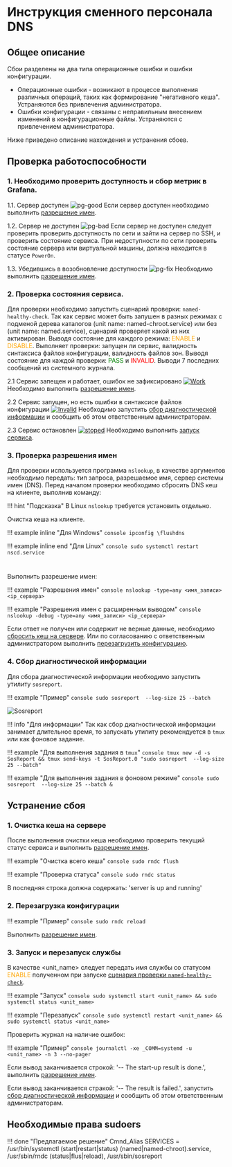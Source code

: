 # Инструкция сменного персонала DNS

## Общее описание

Сбои разделены на два типа операционные ошибки и ошибки конфигурации.

* Операционные ошибки - возникают в процессе выполнения различных операций, таких как формирование "негативного кеша". Устраняются без привлечения администратора.
* Ошибки конфигурации - связаны с неправильным внесением изменений в конфигурационные файлы. Устраняются с привлечением администратора.

Ниже приведено описание нахождения и устранения сбоев.

## Проверка работоспособности

### 1. Необходимо проверить доступность и сбор метрик в Grafana.
   
   1.1. Сервер доступен
   ![pg-good](images/pg-work.png)
   Если сервер доступен необходимо выполнить [разрешение имен](#3-проверка-разрешения-имен).
   
   1.2. Сервер не доступен
   ![pg-bad](images/pg-nowork.png)
   Если сервер не доступен следует проверить проверить доступность по сети и зайти на сервер по SSH, и проверить состояние сервиса. При недоступности по сети проверить состояние сервера или виртуальной машины, должна находится в статусе `PowerOn`.
   
   1.3. Убедившись в возобновление доступности
   ![pg-fix](images/pg-fix.png)
   Необходимо выполнить [разрешение имен](#3-проверка-разрешения-имен).

### 2. Проверка состояния сервиса.

Для проверки необходимо запустить сценарий проверки: `named-healthy-check`. Так как сервис может быть запушен в разных режимах с подменой дерева каталогов (unit name: named-chroot.service) или без (unit name: named.service), сценарий проверяет какой из них активирован. Выводя состояние для каждого режима: <span style="color:orange">ENABLE</span> и <span style="color:orange">DISABLE</span>. Выполняет проверки: запущен ли сервис, валидность синтаксиса файлов конфигурации, валидность файлов зон. Выводя состояние для каждой проверки: <span style="color:green">PASS</span> и <span style="color:red">INVALID</span>. Выводи 7 последних сообщений из системного журнала.
   
   2.1 Сервис запещен и работает, ошибок не зафиксировано
   [![Work](images/named-work.gif)](#3-проверка-разрешения-имен)
   Необходимо выполнить [разрешение имен](#3-проверка-разрешения-имен).

   2.2 Сервис запущен, но есть ошибки в синтаксисе файлов конфигурации
   [![Invalid](images/named-invalid.gif)](#4-сбор-диагностической-информации)
   Необходимо запустить [сбор диагностической информации](#4-сбор-диагностической-информации) и сообщить об этом ответственным администраторам.

   2.3 Сервис остановлен
   [![stoped](images/named-stoped.gif)](#3-запуск-и-перезапуск-службы)
   Необходимо выполнить [запуск сервиса](#3-запуск-и-перезапуск-службы).

### 3. Проверка разрешения имен

Для проверки используется программа `nslookup`, в качестве аргументов необходимо передать: тип запроса, разрешаемое имя, сервер системы имен (DNS). Перед началом проверки необходимо сбросить DNS кеш на клиенте, выполнив команду:

!!! hint "Подсказка"
    В Linux `nslookup` требуется установить отдельно.

Очистка кеша на клиенте.

!!! example inline "Для Windows"
    ``` console
    ipconfig \flushdns
    ```

!!! example inline end "Для Linux"
    ``` console
    sudo systemctl restart nscd.service
    ``` 
#  
Выполнить разрешение имен:  

!!! example "Разрешения имен"
    ``` console
    nslookup -type=any <имя_записи> <ip_сервера>
    ```

!!! example "Разрешения имен с расширенным выводом"
    ``` console
    nslookup -debug -type=any <имя_записи> <ip_сервера>
    ```

Если ответ не получен или содержит не верные данные, необходимо [сбросить кеш на сервере](#1-очистка-кеша-на-сервере). Или по согласованию с ответственным администратором выполнить [перезагрузить конфигурацию](#2-перезагрузка-конфигурации).

### 4. Сбор диагностической информации

Для сбора диагностической информации необходимо запустить утилиту `sosreport`.

!!! example "Пример"
    ``` console
    sudo sosreport  --log-size 25 --batch
    ```

![Sosreport](images/sos.gif)

!!! info "Для информации"
    Так как сбор диагностической информации занимает длительное время, то запускать утилиту рекомендуется в `tmux` или как фоновое задание.

!!! example "Для выполнения задания в `tmux`"
    ``` console
    tmux new -d -s SosReport && tmux send-keys -t SosReport.0 "sudo sosreport  --log-size 25 --batch"
    ```

!!! example "Для выполнения задания в фоновом режиме"
    ``` console
    sudo sosreport  --log-size 25 --batch &
    ```

## Устранение сбоя

### 1. Очистка кеша на сервере

После выполнения очистки кеша необходимо проверить текущий статус сервиса и выполнить [разрешение имен](#3-проверка-разрешения-имен).

!!! example "Очистка всего кеша"
    ``` console
    sudo rndc flush
    ```

!!! example "Проверка статуса"
    ``` console
    sudo rndc status
    ```

В последняя строка должна содержать: 'server is up and running'

### 2. Перезагрузка конфигурации

!!! example "Пример"
    ``` console
    sudo rndc reload 
    ```

Выполнить [разрешение имен](#3-проверка-разрешения-имен).

### 3. Запуск и перезапуск службы

В качестве <unit_name> следует передать имя службы со статусом <span style="color:orange">ENABLE</span> полученном при запуске [сценария проверки `named-healthy-check`](#2-проверка-состояния-сервиса).

!!! example "Запуск"
    ``` console
    sudo systemctl start <unit_name> && sudo systemctl status <unit_name>
    ```

!!! example "Перезапуск"
    ``` console
    sudo systemctl restart <unit_name> && sudo systemctl status <unit_name>
    ```

Проверить журнал на наличие ошибок:

!!! example "Пример"
    ``` console
    journalctl -xe _COMM=systemd -u <unit_name> -n 3 --no-pager
    ```

Если вывод заканчивается строкой: '-- The start-up result is done.', выполнить [разрешение имен](#3-проверка-разрешения-имен).

Если вывод заканчивается стракой: '-- The result is failed.', запустить [сбор диагностической информации](#4-сбор-диагностической-информации) и сообщить об этом ответственным администраторам.

## Необходимые права sudoers

!!! done "Предлагаемое решение"
    Cmnd_Alias SERVICES = /usr/bin/systemctl (start|restart|status) (named|named-chroot).service, /usr/sbin/rndc (status|flus|reload), /usr/sbin/sosreport
